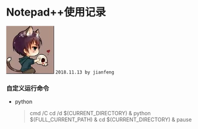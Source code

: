 # **Notepad++使用记录**
![apaki](../../apaki.jpg)
`2018.11.13 by jianfeng`

### 自定义运行命令
- python
	> cmd /C cd /d $(CURRENT_DIRECTORY) & python $(FULL_CURRENT_PATH) & cd $(CURRENT_DIRECTORY) & pause

